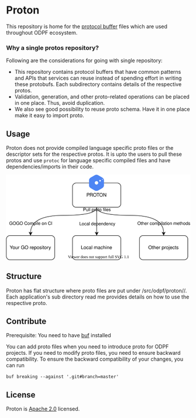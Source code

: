 # Proton

This repository is home for the [protocol buffer](https://developers.google.com/protocol-buffers) files which are used throughout ODPF ecosystem.

### Why a single protos repository?
Following are the considerations for going with single repository:
- This repository contains protocol buffers that have common patterns and APIs that services can reuse instead of spending effort in writing these protobufs. Each subdirectory contains details of the respective protos.
- Validation, generation, and other proto-related operations can be placed in one place. Thus, avoid duplication.
- We also see good possibility to reuse proto schema. Have it in one place make it easy to import proto.
## Usage
Proton does not provide compiled language specific proto files or the descriptor sets for the respective protos. It is upto the users to pull these protos and use `protoc` for language specific compiled files and have dependencies/imports in their code.

<p align="center"><img src="./docs/assets/usage.svg" /></p>

## Structure
Proton has flat structure where proto files are put under /src/odpf/proton/<application>/. Each application's sub directory read me provides details on how to use the respective proto.

## Contribute
Prerequisite: You need to have [buf](https://buf.build/) installed

You can add proto files when you need to introduce proto for ODPF projects. If you need to modify proto files, you need to ensure backward compatibility. To ensure the backward compatibility of your changes, you can run
```
buf breaking --against '.git#branch=master'
```

## License
Proton is [Apache 2.0](LICENSE) licensed.
